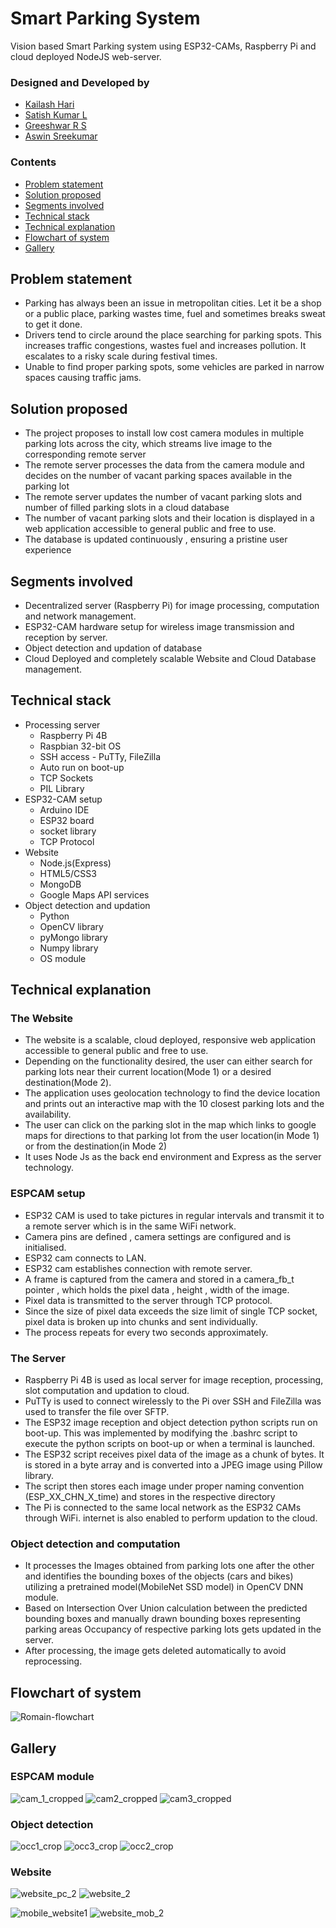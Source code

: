 # Smart Parking System
Vision based Smart Parking system using ESP32-CAMs, Raspberry Pi and cloud deployed NodeJS web-server. 

### Designed and Developed by
- [Kailash Hari](https://github.com/kailashhari)
- [Satish Kumar L](https://github.com/Satish-Kumar-L)
- [Greeshwar R S](https://github.com/greesh02)
- [Aswin Sreekumar](https://github.com/aswin-sreekumar)

### Contents
- [Problem statement](#Problem-statement)
- [Solution proposed](#Solution-proposed)
- [Segments involved](#Segments-involved)
- [Technical stack](#Technical-stack)
- [Technical explanation](#Technical-explanation)
- [Flowchart of system](#Flowchart-of-system)
- [Gallery](#Gallery)

## Problem statement
- Parking has always been an issue in metropolitan cities.  Let it be a shop or a public place, parking wastes time, fuel and sometimes breaks sweat to get it done.
- Drivers tend to circle around the place searching for parking spots. This increases traffic congestions, wastes fuel and increases pollution. It escalates to a risky scale during festival times.
- Unable to find proper parking spots, some vehicles are parked in narrow spaces causing traffic jams.

## Solution proposed
- The project proposes to install low cost camera modules in multiple parking lots across the city, which streams live image to the corresponding remote server 
- The remote server processes the data from the camera module and decides on the number of vacant parking spaces available in the parking lot
- The remote server updates the number of vacant parking slots and number of filled parking slots in a cloud database
- The number of vacant parking slots and their location is displayed in a web application accessible to general public and free to use.
- The database is updated continuously , ensuring a pristine user experience

## Segments involved
- Decentralized server (Raspberry Pi) for image processing, computation and network management.
- ESP32-CAM hardware setup for wireless image transmission and reception by server.
- Object detection and updation of database
- Cloud Deployed and completely scalable Website and Cloud Database management.

## Technical stack
- Processing server
  - Raspberry Pi 4B 
  - Raspbian 32-bit OS
  - SSH access - PuTTy, FileZilla
  - Auto run on boot-up
  - TCP Sockets
  - PIL Library
- ESP32-CAM setup
  - Arduino IDE
  - ESP32 board 
  - socket library
  - TCP Protocol
- Website
  - Node.js(Express)
  - HTML5/CSS3
  - MongoDB
  - Google Maps API services
- Object detection and updation
  - Python
  - OpenCV library
  - pyMongo library
  - Numpy library
  - OS module

## Technical explanation
### The Website
- The website is a scalable, cloud deployed, responsive web application accessible to general public and free to use.
- Depending on the functionality desired, the user can either search for parking lots near their current location(Mode 1) or a desired destination(Mode 2).
- The application uses geolocation technology to find the device location and prints out an interactive map with the 10 closest parking lots and the availability.
- The user can click on the parking slot in the map which links to google maps for directions to that parking lot from the user location(in Mode 1) or from the destination(in Mode 2)
- It uses Node Js as the back end environment and Express as the server technology. 

### ESPCAM setup
- ESP32 CAM is used to take pictures in regular intervals and transmit it to a remote server which is in the same WiFi network.
- Camera pins are defined , camera settings are configured and is initialised.
- ESP32 cam connects to LAN.
- ESP32 cam establishes connection with remote server.
- A frame is captured from the camera and stored in a camera_fb_t pointer , which holds the pixel data , height , width of the image.
- Pixel data is transmitted to the server through TCP protocol.
- Since the size of pixel data exceeds the size limit of single TCP socket, pixel data is broken up into chunks and sent individually.
- The process repeats for every two seconds approximately.

### The Server
- Raspberry Pi 4B is used as local server for image reception, processing, slot computation and updation to cloud.
- PuTTy is used to connect wirelessly to the Pi over SSH and FileZilla was used to transfer the file over SFTP. 
- The ESP32 image reception and object detection python scripts run on boot-up. This was implemented by modifying the .bashrc script to execute the python scripts on boot-up or when a terminal is launched.
- The ESP32 script receives pixel data of the image as a chunk of bytes. It is stored in a byte array and is converted into a JPEG image using Pillow library. 
- The script then stores each image under proper naming convention (ESP_XX_CHN_X_time) and stores in the respective directory
- The Pi is connected to the same local network as the ESP32 CAMs through WiFi. internet is also enabled to perform updation to the cloud.

### Object detection and computation
- It processes the Images obtained from parking lots one after the other and identifies the bounding boxes of the objects (cars and bikes) utilizing a pretrained model(MobileNet SSD model) in OpenCV DNN module.
- Based on Intersection Over Union calculation between the predicted bounding boxes and manually drawn bounding boxes representing parking areas Occupancy of respective parking lots gets updated in the server.
- After processing, the image gets deleted automatically to avoid reprocessing.


## Flowchart of system
![Romain-flowchart](https://user-images.githubusercontent.com/63254914/145010041-10b53ae5-b5e7-4cda-89e6-7fe81f6e233d.png)

## Gallery
### ESPCAM module
![cam_1_cropped](https://user-images.githubusercontent.com/63254914/145011057-12974ce8-c2bc-4f2a-84cf-5da65a002274.jpg)
![cam2_cropped](https://user-images.githubusercontent.com/63254914/145011091-269a53a6-e352-4ec6-abb7-d028695f939a.jpg)
![cam3_cropped](https://user-images.githubusercontent.com/63254914/145020788-d5f42cb8-4607-4d28-a4bd-d8d94790621f.jpeg)

### Object detection
![occ1_crop](https://user-images.githubusercontent.com/63254914/145021342-a76fa8c2-bea5-4c9d-b4ab-78943e9291c7.png)
![occ3_crop](https://user-images.githubusercontent.com/63254914/145022138-48e320c8-b803-41e9-8c4d-e3bca6af1675.png)
![occ2_crop](https://user-images.githubusercontent.com/63254914/145021366-a41d5e67-8bc0-436d-9eba-92378afdb756.png)

### Website
![website_pc_2](https://user-images.githubusercontent.com/63254914/145020947-693ba4a2-7d6b-4620-a0fc-46d5aa149523.png)
![website_2](https://user-images.githubusercontent.com/63254914/145020963-99ef73c6-62bb-476d-b5e7-9f995055ff43.png)


![mobile_website1](https://user-images.githubusercontent.com/63254914/145021395-9cbd8341-47b8-42f1-af28-5f8a757e90a2.png)
![website_mob_2](https://user-images.githubusercontent.com/63254914/145021402-f8dbf62c-af61-411e-97bb-e4c43275f7ae.png)



